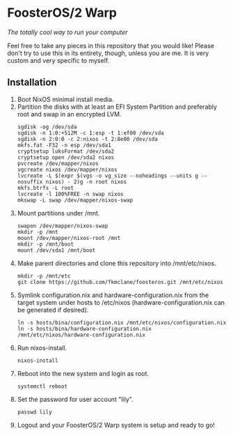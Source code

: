 # FoosterOS/2 Warp

_The totally cool way to run your computer_

Feel free to take any pieces in this repository that you would like! Please don't try to use this in its entirety, though, unless you are me. It is very custom and very specific to myself.


## Installation

1. Boot NixOS minimal install media.
2. Partition the disks with at least an EFI System Partition and preferably root and swap in an encrypted LVM.
    ```
    sgdisk -og /dev/sda
    sgdisk -n 1:0:+512M -c 1:esp -t 1:ef00 /dev/sda
    sgdisk -n 2:0:0 -c 2:nixos -t 2:8e00 /dev/sda
    mkfs.fat -F32 -n esp /dev/sda1
    cryptsetup luksFormat /dev/sda2
    cryptsetup open /dev/sda2 nixos
    pvcreate /dev/mapper/nixos
    vgcreate nixos /dev/mapper/nixos
    lvcreate -L $(expr $(vgs -o vg_size --noheadings --units g --nosuffix nixos) - 2)g -n root nixos
    mkfs.btrfs -L root
    lvcreate -l 100%FREE -n swap nixos
    mkswap -L swap /dev/mapper/nixos-swap
    ```
3. Mount partitions under /mnt.
    ```
    swapon /dev/mapper/nixos-swap
    mkdir -p /mnt
    mount /dev/mapper/nixos-root /mnt
    mkdir -p /mnt/boot
    mount /dev/sda1 /mnt/boot
    ```
4. Make parent directories and clone this repository into /mnt/etc/nixos.
    ```
    mkdir -p /mnt/etc
    git clone https://github.com/fkmclane/foosteros.git /mnt/etc/nixos
    ```
5. Symlink configuration.nix and hardware-configuration.nix from the target system under hosts to /etc/nixos (hardware-configuration.nix can be generated if desired).
    ```
    ln -s hosts/bina/configuration.nix /mnt/etc/nixos/configuration.nix
    ln -s hosts/bina/hardware-configuration.nix /mnt/etc/nixos/hardware-configuration.nix
    ```
6. Run nixos-install.
    ```
    nixos-install
    ```
7. Reboot into the new system and login as root.
    ```
    systemctl reboot
    ```
8. Set the password for user account "lily".
    ```
    passwd lily
    ```
9. Logout and your FoosterOS/2 Warp system is setup and ready to go!
